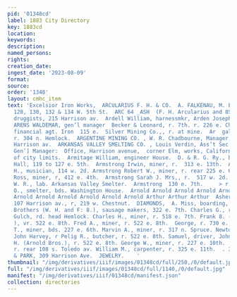 ```yaml
---
pid: '01348cd'
label: 1883 City Directory
key: 1883cd
location: 
keywords: 
description: 
named_persons: 
rights: 
creation_date: 
ingest_date: '2023-08-09'
format: 
source: 
order: '1348'
layout: cmhc_item
text: 'Excelsior Iron Works,  ARCULARIUS F. H. & CO.  A. FALKENAU, M. E., Prop’r.
  128, 130, 132 & 134 W. 5th St.  ARC 64 _ASH  (F. H. Arcularius and 8S. T. ‘Kos.  titch),
  druggists, 215 Harrison av.  Ardell William, harnessmkr, Arden Joseph W., miner,
  ARENS WALDEMAR, gen’l manager  Becker & Leonard, r. 7th. r. 226 e. Chestnut.  and
  financial agt. Iron  115 e.  Silver Mining Co.,, r. at mine.  Ar  gall Henr  , engineer,
  r. 304 n. Hemlock.  ARGENTINE MINING CO. , W. R. Chadbourne, Manager, room  10,  405
  Harrison av.  ARKANSAS VALLEY SMELTING CO. , Louis Verdin, Ass’t Sec’y;  C. T. Limberg,
  Gen’] Manager:  Office, Harrison avenue,  corner Elm, works, California Gulch, west
  of city limits.  Armitage William, engineer House.  D. & R. G. Ry., bds. Cadillac  Armory
  Hall, 119 to 127 e. 5th.  Armstrong Irwin, miner, r.  313 e. 13th.  Armstrong John
  H., musician, 114 w. 2d. Armstrong Robert W., miner, r. rear 225 e. 6th. Armstrong
  Ross, miner, r, 412 e. 4th.  Armstrong Sarah J. Mrs,, r.  517 w. 2d.  Armstrong
  W. R., lab. Arkansas Valley Smelter.  Armstrong  130 e. 7th.     > r.  Arnell J.
  O., smelter, bds. Washington House.  Arnold Arnold Arnold Arnold Arnold Arnold Arnold
  Arnold Arnold Arnold Arnold Arnold Arnold Arthur Arthur Arthur  Asher Morris, clothing,
  107 Harrison av., r, 219 w. Chestnut.  DIAMONDS,  A. Miss, boarding, 2277 e. 6th.
  Brothers (W. H. and F: 8.), sausage makers, 322 e. 7th. Charles G., r. California
  Gulch, rd. head Hemlock. Charles H., miner, r. 518 e. 7th. Frank 8. (Arnold Bros.
  ), vr. 522 e. 8th. Fred A., miner, r. 522 e. 8th.  George, r. 730 e. 6th.  Joseph
  T., miner, bds. 227 e. 6th. Marvin A., miner, r. 317 n. Spruce. Newton J.,  teamster,
  John Harvey, r Pelig R., butcher, r. 522 e. 8th. Samuel, driver, John Harvey. William
  H. (Arnold Bros.), r. 522 e. 8th. George W., miner, r. 227 e. 10th.  James B., miner,
  r. rear 108 s. Toledo av. William M., carpenter, r. 325 e. 11th.  . 302 e. 11th.     JOSLIN
  & PARK, 309 Harrison Ave.  JEWELRY.    '
thumbnail: "/img/derivatives/iiif/images/01348cd/full/250,/0/default.jpg"
full: "/img/derivatives/iiif/images/01348cd/full/1140,/0/default.jpg"
manifest: "/img/derivatives/iiif/01348cd/manifest.json"
collection: directories
---
```

